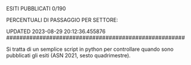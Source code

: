ESITI PUBBLICATI 0/190 

PERCENTUALI DI PASSAGGIO PER SETTORE:

UPDATED 2023-08-29 20:12:36.455876
###################################################### 

Si tratta di un semplice script in python per controllare quando sono pubblicati gli esiti (ASN 2021, sesto quadrimestre).


